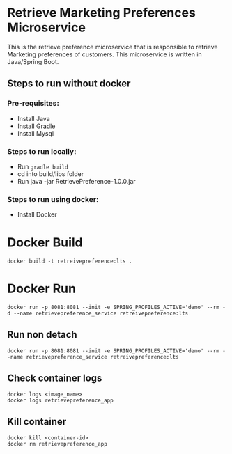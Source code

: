 # Retrieve Marketing Preferences Microservice

This is the retrieve preference microservice that is responsible to retrieve 
Marketing preferences of customers. This microservice is  written in Java/Spring Boot.

## Steps to run without docker

### Pre-requisites:

* Install Java
* Install Gradle
* Install Mysql

### Steps to run locally:

* Run ```gradle build```
* cd into build/libs folder
* Run java -jar RetrievePreference-1.0.0.jar

### Steps to run using docker:

* Install Docker

# Docker Build

```
docker build -t retreivepreference:lts .
```

# Docker Run

```
docker run -p 8081:8081 --init -e SPRING_PROFILES_ACTIVE='demo' --rm -d --name retrievepreference_service retreivepreference:lts
```

## Run non detach

```
docker run -p 8081:8081 --init -e SPRING_PROFILES_ACTIVE='demo' --rm --name retrievepreference_service retreivepreference:lts
```

## Check container logs

```
docker logs <image_name>
docker logs retrievepreference_app
```

## Kill container

```
docker kill <container-id>
docker rm retrievepreference_app
```



